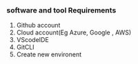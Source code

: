 ### software and tool Requirements
1. Github account
2. Cloud account(Eg Azure, Google , AWS)
3. VScodeIDE
4. GitCLI
5. Create new environent
